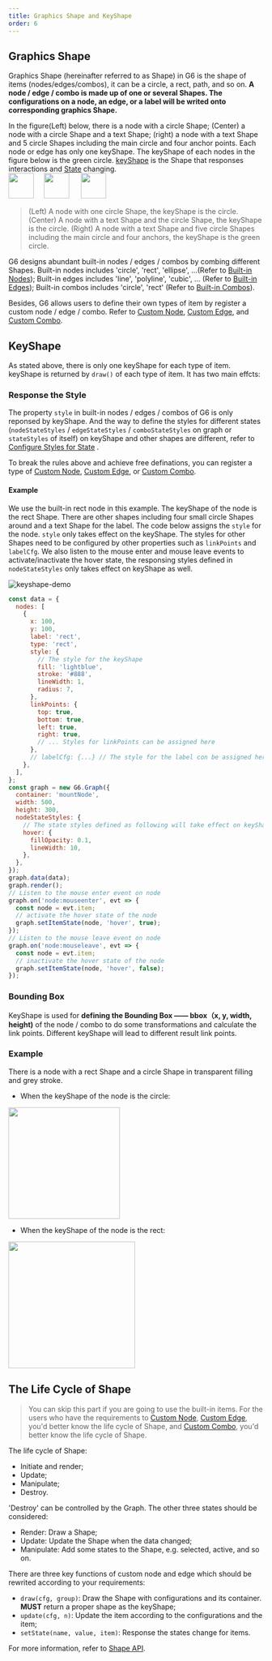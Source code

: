 ```yaml
---
title: Graphics Shape and KeyShape
order: 6
---
```


## Graphics Shape

Graphics Shape (hereinafter referred to as Shape) in G6 is the shape of items (nodes/edges/combos), it can be a circle, a rect, path, and so on. **A node / edge / combo is made up of one or several Shapes. The configurations on a node, an edge, or a label will be writed onto corresponding graphics Shape.**

In the figure(Left) below, there is a node with a circle Shape; (Center) a node with a circle Shape and a text Shape; (right) a node with a text Shape and 5 circle Shapes including the main circle and four anchor points. Each node or edge has only one keyShape. The keyShape of each nodes in the figure below is the green circle. [keyShape](#keyshape) is the Shape that responses interactions and [State](/en/docs/manual/middle/states/state) changing. <br /><img src='https://gw.alipayobjects.com/mdn/rms_f8c6a0/afts/img/A*OcaaTIIu_4cAAAAAAAAAAABkARQnAQ' width=50/>     <img src='https://gw.alipayobjects.com/mdn/rms_f8c6a0/afts/img/A*r5M0Sowd1R8AAAAAAAAAAABkARQnAQ' width=50/>      <img src='https://gw.alipayobjects.com/mdn/rms_f8c6a0/afts/img/A*pHoETad75CIAAAAAAAAAAABkARQnAQ' width=50/>

> (Left) A node with one circle Shape, the keyShape is the circle. (Center) A node with a text Shape and the circle Shape, the keyShape is the circle. (Right) A node with a text Shape and five circle Shapes including the main circle and four anchors, the keyShape is the green circle.

G6 designs abundant built-in nodes / edges / combos by combing different Shapes. Built-in nodes includes 'circle', 'rect', 'ellipse', ...(Refer to [Built-in Nodes](/en/docs/manual/middle/elements/nodes/defaultNode)); Built-in edges includes 'line', 'polyline', 'cubic', ... (Refer to [Built-in Edges](/en/docs/manual/middle/elements/edges/defaultEdge)); Built-in combos includes 'circle', 'rect' (Refer to [Built-in Combos](/en/docs/manual/middle/elements/combos/defaultCombo)).

Besides, G6 allows users to define their own types of item by register a custom node / edge / combo. Refer to [Custom Node](/en/docs/manual/advanced/custom-node), [Custom Edge](/en/docs/manual/advanced/custom-edge), and [Custom Combo](/en/docs/manual/advanced/custom-combo).

## KeyShape

As stated above, there is only one keyShape for each type of item. keyShape is returned by `draw()` of each type of item. It has two main effcts:

### Response the Style

The property `style` in built-in nodes / edges / combos of G6 is only reponsed by keyShape. And the way to define the styles for different states (`nodeStateStyles` / `edgeStateStyles` / `comboStateStyles` on graph or `stateStyles` of itself) on keyShape and other shapes are different, refer to [Configure Styles for State](/en/docs/manual/middle/states/state#configure-styles-for-state) .

To break the rules above and achieve free definations, you can register a type of [Custom Node](/en/docs/manual/advanced/custom-node), [Custom Edge](/en/docs/manual/advanced/custom-edge), or [Custom Combo](/en/docs/manual/advanced/custom-combo).

#### Example

We use the built-in rect node in this example. The keyShape of the node is the rect Shape. There are other shapes including four small circle Shapes around and a text Shape for the label. The code below assigns the `style` for the node. `style` only takes effect on the keyShape. The styles for other Shapes need to be configured by other properties such as `linkPoints` and `labelCfg`. We also listen to the mouse enter and mouse leave events to activate/inactivate the hover state, the responsing styles defined in `nodeStateStyles` only takes effect on keyShape as well.

<img src='https://gw.alipayobjects.com/mdn/rms_f8c6a0/afts/img/A*wWckTbi910IAAAAAAAAAAABkARQnAQ' alt='keyshape-demo' with='50'/>

```javascript
const data = {
  nodes: [
    {
      x: 100,
      y: 100,
      label: 'rect',
      type: 'rect',
      style: {
        // The style for the keyShape
        fill: 'lightblue',
        stroke: '#888',
        lineWidth: 1,
        radius: 7,
      },
      linkPoints: {
        top: true,
        bottom: true,
        left: true,
        right: true,
        // ... Styles for linkPoints can be assigned here
      },
      // labelCfg: {...} // The style for the label con be assigned here
    },
  ],
};
const graph = new G6.Graph({
  container: 'mountNode',
  width: 500,
  height: 300,
  nodeStateStyles: {
    // The state styles defined as following will take effect on keyShape only. To define state styles on other shapes, refer to the link Configure Styles for State above
    hover: {
      fillOpacity: 0.1,
      lineWidth: 10,
    },
  },
});
graph.data(data);
graph.render();
// Listen to the mouse enter event on node
graph.on('node:mouseenter', evt => {
  const node = evt.item;
  // activate the hover state of the node
  graph.setItemState(node, 'hover', true);
});
// Listen to the mouse leave event on node
graph.on('node:mouseleave', evt => {
  const node = evt.item;
  // inactivate the hover state of the node
  graph.setItemState(node, 'hover', false);
});
```

### Bounding Box

KeyShape is used for **defining the Bounding Box —— bbox（x, y, width, height)** of the node / combo to do some transformations and calculate the link points. Different keyShape will lead to different result link points.

### Example 

There is a node with a rect Shape and a circle Shape in transparent filling and grey stroke.

- When the keyShape of the node is the circle:

<img src='https://gw.alipayobjects.com/mdn/rms_f8c6a0/afts/img/A*CY7cSaMs4U0AAAAAAAAAAABkARQnAQ' width=220/>

- When the keyShape of the node is the rect:

<img src='https://gw.alipayobjects.com/mdn/rms_f8c6a0/afts/img/A*upWTQLTvxGEAAAAAAAAAAABkARQnAQ' width=250/>

## The Life Cycle of Shape

> You can skip this part if you are going to use the built-in items. For the users who have the requirements to [Custom Node](/en/docs/manual/advanced/custom-node), [Custom Edge](/en/docs/manual/advanced/custom-edge), you'd better know the life cycle of Shape, and [Custom Combo](/en/docs/manual/advanced/custom-combo), you'd better know the life cycle of Shape.

The life cycle of Shape:

- Initiate and render;
- Update;
- Manipulate;
- Destroy.

'Destroy' can be controlled by the Graph. The other three states should be considered:

- Render: Draw a Shape;
- Update: Update the Shape when the data changed;
- Manipulate: Add some states to the Shape, e.g. selected, active, and so on.

There are three key functions of custom node and edge which should be rewrited according to your requirements:

- `draw(cfg, group)`: Draw the Shape with configurations and its container. **MUST** return a proper shape as the keyShape;
- `update(cfg, n)`: Update the item according to the configurations and the item;
- `setState(name, value, item)`: Response the states change for items.

For more information, refer to [Shape API](/en/docs/api/Shape).
